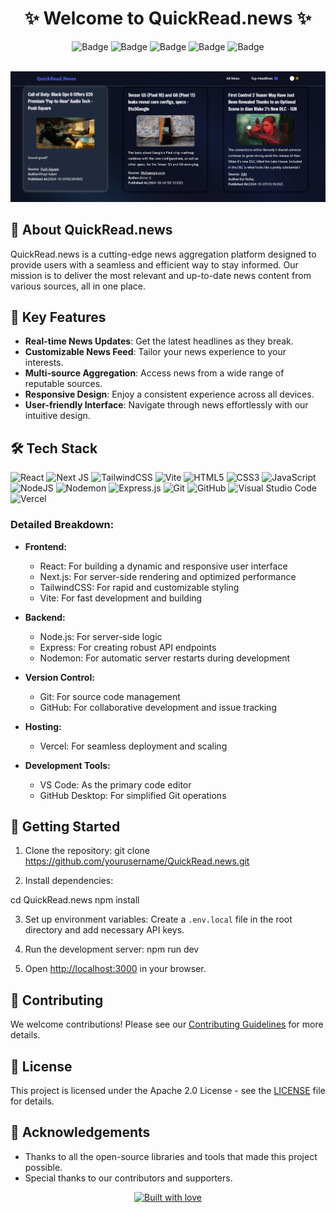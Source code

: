 <h1 align="center">
    ✨ Welcome to QuickRead.news ✨
</h1>

<div align="center">

![Badge](https://img.shields.io/badge/Tech_Stack-MERN-yellow) ![Badge](https://img.shields.io/badge/Version-1.2-green) ![Badge](https://img.shields.io/badge/License-Apache_2.0-blue) ![Badge](https://img.shields.io/badge/Type-OpenSource-orange) ![Badge](https://img.shields.io/badge/For-Students-red) 

</div>

<br />
<img width="1469" alt="QuickRead" src="https://raw.githubusercontent.com/sakshit2004/QuickRead/4270eebe1d6b008d7ac2e35f098d21989014b62d/client/src/assets/QuickRead.news%20IMG.png">

## 🚀 About QuickRead.news

QuickRead.news is a cutting-edge news aggregation platform designed to provide users with a seamless and efficient way to stay informed. Our mission is to deliver the most relevant and up-to-date news content from various sources, all in one place.

## 🌟 Key Features

- **Real-time News Updates**: Get the latest headlines as they break.
- **Customizable News Feed**: Tailor your news experience to your interests.
- **Multi-source Aggregation**: Access news from a wide range of reputable sources.
- **Responsive Design**: Enjoy a consistent experience across all devices.
- **User-friendly Interface**: Navigate through news effortlessly with our intuitive design.

## 🛠️ Tech Stack

![React](https://img.shields.io/badge/react-%2320232a.svg?style=for-the-badge&logo=react&logoColor=%2361DAFB) ![Next JS](https://img.shields.io/badge/Next-black?style=for-the-badge&logo=next.js&logoColor=white) ![TailwindCSS](https://img.shields.io/badge/tailwindcss-%2338B2AC.svg?style=for-the-badge&logo=tailwind-css&logoColor=white) ![Vite](https://img.shields.io/badge/vite-%23646CFF.svg?style=for-the-badge&logo=vite&logoColor=white) ![HTML5](https://img.shields.io/badge/html5-%23E34F26.svg?style=for-the-badge&logo=html5&logoColor=white) ![CSS3](https://img.shields.io/badge/css3-%231572B6.svg?style=for-the-badge&logo=css3&logoColor=white) ![JavaScript](https://img.shields.io/badge/javascript-%23323330.svg?style=for-the-badge&logo=javascript&logoColor=%23F7DF1E) ![NodeJS](https://img.shields.io/badge/node.js-6DA55F?style=for-the-badge&logo=node.js&logoColor=white) ![Nodemon](https://img.shields.io/badge/NODEMON-%23323330.svg?style=for-the-badge&logo=nodemon&logoColor=%BBDEAD) ![Express.js](https://img.shields.io/badge/express.js-%23404d59.svg?style=for-the-badge&logo=express&logoColor=%2361DAFB) ![Git](https://img.shields.io/badge/git-%23F05033.svg?style=for-the-badge&logo=git&logoColor=white) ![GitHub](https://img.shields.io/badge/github-%23121011.svg?style=for-the-badge&logo=github&logoColor=white) ![Visual Studio Code](https://img.shields.io/badge/Visual%20Studio%20Code-0078d7.svg?style=for-the-badge&logo=visual-studio-code&logoColor=white) ![Vercel](https://img.shields.io/badge/vercel-%23000000.svg?style=for-the-badge&logo=vercel&logoColor=white)

### Detailed Breakdown:

- **Frontend:** 
  - React: For building a dynamic and responsive user interface
  - Next.js: For server-side rendering and optimized performance
  - TailwindCSS: For rapid and customizable styling
  - Vite: For fast development and building

- **Backend:** 
  - Node.js: For server-side logic
  - Express: For creating robust API endpoints
  - Nodemon: For automatic server restarts during development

- **Version Control:** 
  - Git: For source code management
  - GitHub: For collaborative development and issue tracking

- **Hosting:** 
  - Vercel: For seamless deployment and scaling

- **Development Tools:** 
  - VS Code: As the primary code editor
  - GitHub Desktop: For simplified Git operations

## 🚀 Getting Started

1. Clone the repository: git clone https://github.com/yourusername/QuickRead.news.git

2. Install dependencies:

cd QuickRead.news
npm install

3. Set up environment variables:
Create a `.env.local` file in the root directory and add necessary API keys.

4. Run the development server: npm run dev
   
6. Open [http://localhost:3000](http://localhost:3000) in your browser.

## 🤝 Contributing

We welcome contributions! Please see our [Contributing Guidelines](CONTRIBUTING.md) for more details.

## 📄 License

This project is licensed under the Apache 2.0 License - see the [LICENSE](LICENSE) file for details.

## 🙏 Acknowledgements

- Thanks to all the open-source libraries and tools that made this project possible.
- Special thanks to our contributors and supporters.

<div align="center">

[![Built with love](https://forthebadge.com/images/badges/built-by-developers.svg)](https://github.com/yourusername)

</div>


